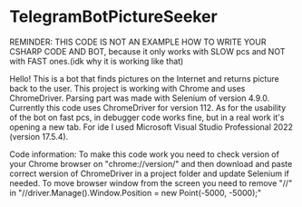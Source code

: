 # TelegramBotPictureSeeker

REMINDER: THIS CODE IS NOT AN EXAMPLE HOW TO WRITE YOUR CSHARP CODE AND BOT, because it only works with SLOW pcs and NOT with FAST ones.(idk why it is working like that)

Hello! This is a bot that finds pictures on the Internet and returns picture back to the user. This project is working with Chrome and uses ChromeDriver.
Parsing part was made with Selenium of version 4.9.0.
Currently this code uses ChromeDriver for version 112.
As for the usability of the bot on fast pcs, in debugger code works fine, but in a real work it's opening a new tab.
For ide I used Microsoft Visual Studio Professional 2022 (version 17.5.4).

Code information:
To make this code work you need to check version of your Chrome browser on "chrome://version/" and then download and paste correct wersion of ChromeDriver in a project folder and update Selenium if needed.
To move browser window from the screen you need to remove "//" in "//driver.Manage().Window.Position = new Point(-5000, -5000);"
